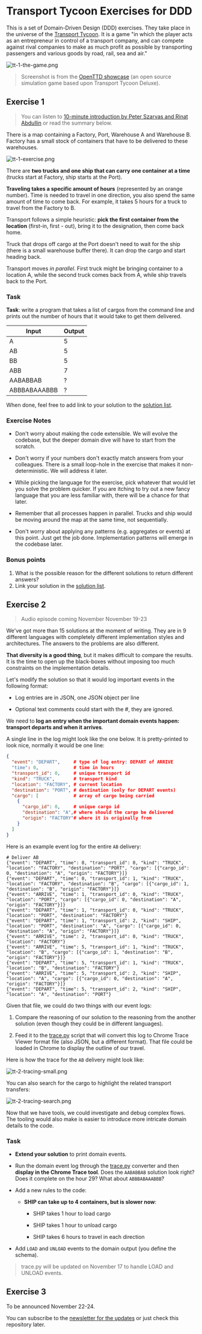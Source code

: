 # Transport Tycoon Exercises for DDD

This is a set of Domain-Driven Design (DDD) exercises. They take place in the universe of the [Transport Tycoon](https://en.wikipedia.org/wiki/Transport_Tycoon). It is a game "in which the player acts as an entrepreneur in control of a transport company, and can compete against rival companies to make as much profit as possible by transporting passengers and various goods by road, rail, sea and air."

![tt-1-the-game.png](images/tt-1-openttd.png)

> Screenshot is from the [OpenTTD showcase](https://www.openttd.org/screenshots.html) (an open source simulation game based upon Transport Tycoon Deluxe).

## Exercise 1

> You can listen to [10-minute introduction by Peter Szarvas and Rinat Abdullin](https://storage.googleapis.com/swp-podcast/ethos/swp-ethos-podcast-01.mp3) or read the summary below.

There is a map containing a Factory, Port, Warehouse A and Warehouse B. Factory has a small stock of containers that have to be delivered to these warehouses.

![tt-1-exercise.png](images/tt-1-exercise.png)

There are **two trucks and one ship that can carry one container at a time** (trucks start at Factory, ship starts at the Port).

**Traveling takes a specific amount of hours** (represented by an orange number). Time is needed to travel in one direction, you also spend the same amount of time to come back. For example, it takes 5 hours for a truck to travel from the Factory to B.

Transport follows a simple heuristic: **pick the first container from the location** (first-in, first - out), bring it to the designation, then come back home. 

Truck that drops off cargo at the Port doesn't need to wait for the ship (there is a small warehouse buffer there). It can drop the cargo and start heading back.

Transport moves *in parallel*. First truck might be bringing container to a location A, while the second truck comes back from A, while ship travels back to the Port.

### Task

**Task**: write a program that takes a list of cargos from the command line and prints out the number of hours that it would take to get them delivered.

| Input        | Output |
| ------------ | ------ |
| A            | 5      |
| AB           | 5      |
| BB           | 5      |
| ABB          | 7      |
| AABABBAB     | ?      |
| ABBBABAAABBB | ?      |

When done, feel free to add link to your solution to the [solution list](https://github.com/Softwarepark/exercises/blob/master/transport-tycoon/README.md). 

### Exercise Notes

- Don't worry about making the code extensible. We will evolve the codebase, but the deeper domain dive will have to start from the scratch.

- Don't worry if your numbers don't exactly match answers from your colleagues. There is a small loop-hole in the exercise that makes it non-deterministic. We will address it later.

- While picking the language for the exercise, pick whatever that would let you solve the problem quicker. If you are itching to try out a new fancy language that you are less familiar with, there will be a chance for that later.

- Remember that all processes happen in parallel. Trucks and ship would be moving around the map at the same time, not sequentially.

- Don't worry about applying any patterns (e.g. aggregates or events) at this point. Just get the job done. Implementation patterns will emerge in the codebase later.

### Bonus points

1. What is the possible reason for the different solutions to return different answers?
2. Link your solution in the [solution list](https://github.com/Softwarepark/exercises/blob/master/transport-tycoon/README.md).

## Exercise 2

> Audio episode coming November November 19-23

We've got more than 15 solutions at the moment of writing. They are in 9 different languages with completely different implementation styles and architectures. The answers to the problems are also different. 

**That diversity is a good thing**, but it makes difficult to compare the results. It is the time to open up the black-boxes without imposing too much constraints on the implementation details.

Let's modify the solution so that it would log important events in the following format:

- Log entries are in JSON, one JSON object per line

- Optional text comments could start with the #, they are ignored.

We need to **log an entry when the important domain events happen: transport departs and when it arrives**. 

A single line in the log might look like the one below. It is pretty-printed to look nice, normally it would be one line:

```json
{
  "event": "DEPART",     # type of log entry: DEPART of ARRIVE
  "time": 0,             # time in hours
  "transport_id": 0,     # unique transport id
  "kind": "TRUCK",       # transport kind
  "location": "FACTORY", # current location
  "destination": "PORT", # destination (only for DEPART events)
  "cargo": [             # array of cargo being carried
    {
      "cargo_id": 0,     # unique cargo id
      "destination": "A",# where should the cargo be delivered
      "origin": "FACTORY"# where it is originally from
    }
  ]
}
```

Here is an example event log for the entire `AB` delivery:

```textile
# Deliver AB
{"event": "DEPART", "time": 0, "transport_id": 0, "kind": "TRUCK", "location": "FACTORY", "destination": "PORT", "cargo": [{"cargo_id": 0, "destination": "A", "origin": "FACTORY"}]}
{"event": "DEPART", "time": 0, "transport_id": 1, "kind": "TRUCK", "location": "FACTORY", "destination": "B", "cargo": [{"cargo_id": 1, "destination": "B", "origin": "FACTORY"}]}
{"event": "ARRIVE", "time": 1, "transport_id": 0, "kind": "TRUCK", "location": "PORT", "cargo": [{"cargo_id": 0, "destination": "A", "origin": "FACTORY"}]}
{"event": "DEPART", "time": 1, "transport_id": 0, "kind": "TRUCK", "location": "PORT", "destination": "FACTORY"}
{"event": "DEPART", "time": 1, "transport_id": 2, "kind": "SHIP", "location": "PORT", "destination": "A", "cargo": [{"cargo_id": 0, "destination": "A", "origin": "FACTORY"}]}
{"event": "ARRIVE", "time": 2, "transport_id": 0, "kind": "TRUCK", "location": "FACTORY"}
{"event": "ARRIVE", "time": 5, "transport_id": 1, "kind": "TRUCK", "location": "B", "cargo": [{"cargo_id": 1, "destination": "B", "origin": "FACTORY"}]}
{"event": "DEPART", "time": 5, "transport_id": 1, "kind": "TRUCK", "location": "B", "destination": "FACTORY"}
{"event": "ARRIVE", "time": 5, "transport_id": 2, "kind": "SHIP", "location": "A", "cargo": [{"cargo_id": 0, "destination": "A", "origin": "FACTORY"}]}
{"event": "DEPART", "time": 5, "transport_id": 2, "kind": "SHIP", "location": "A", "destination": "PORT"}
```

Given that file, we could do two things with our event logs:

1. Compare the reasoning of our solution to the reasoning from the another solution (even though they could be in different languages).

2. Feed it to the [trace.py](transport-tycoon/trace/) script that will convert this log to Chrome Trace Viewer format file (also JSON, but a different format). That file could be loaded in Chrome to display the outline of our travel.

Here is how the trace for the `AB` delivery might look like:

![tt-2-tracing-small.png](images/tt-2-tracing-small.png)

You can also search for the cargo to highlight the related transport transfers:

![tt-2-tracing-search.png](images/tt-2-tracing-search.png)



Now that we have tools, we could investigate and debug complex flows. The tooling would also make is easier to introduce more intricate domain details to the code.

### Task

- **Extend your solution** to print domain events.

- Run the domain event log through the [trace.py](transport-tycoon/trace/) converter and then **display in the Chrome Trace tool**. Does the `AABABBAB` solution look right? Does it complete on the hour 29? What about `ABBBABAAABBB`?

- Add a new rules to the code:
  
  - **SHIP can take up to 4 containers, but is slower now**:
    
    - SHIP takes 1 hour to load cargo
    
    - SHIP takes 1 hour to unload cargo
    
    - SHIP takes 6 hours to travel in each direction

- Add `LOAD` and `UNLOAD` events to the domain output (you define the schema).



> trace.py will be updated on November 17 to handle LOAD and UNLOAD events.

## Exercise 3

To be announced November 22-24. 

You can subscribe to the [newsletter for the updates](https://tinyletter.com/softwarepark) or just check this repository later.

